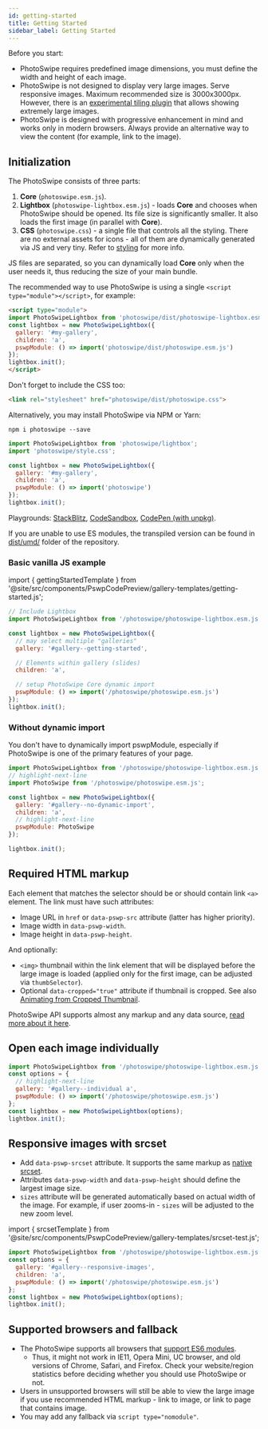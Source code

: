 ```yaml
---
id: getting-started
title: Getting Started
sidebar_label: Getting Started
---
```



Before you start:

- PhotoSwipe requires predefined image dimensions, you must define the width and height of each image.
- PhotoSwipe is not designed to display very large images. Serve responsive images. Maximum recommended size is 3000x3000px. However, there is an [experimental tiling plugin](https://github.com/dimsemenov/photoswipe-deep-zoom-plugin) that allows showing extremely large images.
- PhotoSwipe is designed with progressive enhancement in mind and works only in modern browsers. Always provide an alternative way to view the content (for example, link to the image).


## Initialization



The PhotoSwipe consists of three parts:

1. **Core** (`photoswipe.esm.js`).
2. **Lightbox** (`photoswipe-lightbox.esm.js`) - loads **Core** and chooses when PhotoSwipe should be opened. Its file size is significantly smaller. It also loads the first image (in parallel with **Core**).
3. **CSS** (`photoswipe.css`) - a single file that controls all the styling. There are no external assets for icons - all of them are dynamically generated via JS and very tiny. Refer to [styling](/styling) for more info.

JS files are separated, so you can dynamically load **Core** only when the user needs it, thus reducing the size of your main bundle.

The recommended way to use PhotoSwipe is using a single `<script type="module"></script>`, for example:

```html
<script type="module">
import PhotoSwipeLightbox from 'photoswipe/dist/photoswipe-lightbox.esm.js';
const lightbox = new PhotoSwipeLightbox({
  gallery: '#my-gallery',
  children: 'a',
  pswpModule: () => import('photoswipe/dist/photoswipe.esm.js')
});
lightbox.init();
</script>
```

Don't forget to include the CSS too:

```html
<link rel="stylesheet" href="photoswipe/dist/photoswipe.css">
```

Alternatively, you may install PhotoSwipe via NPM or Yarn:

```
npm i photoswipe --save
```

```js
import PhotoSwipeLightbox from 'photoswipe/lightbox';
import 'photoswipe/style.css';

const lightbox = new PhotoSwipeLightbox({
  gallery: '#my-gallery',
  children: 'a',
  pswpModule: () => import('photoswipe')
});
lightbox.init();
```

Playgrounds: [StackBlitz](https://stackblitz.com/edit/js-o1vrod?file=index.js), [CodeSandbox](https://codesandbox.io/s/vigorous-matan-zxok9x?file=/src/index.js), [CodePen (with unpkg)](https://codepen.io/dimsemenov/pen/ZEvypBw).

If you are unable to use ES modules, the transpiled version can be found in [dist/umd/](https://github.com/dimsemenov/PhotoSwipe/tree/master/dist/umd) folder of the repository.

### Basic vanilla JS example

import { gettingStartedTemplate } from '@site/src/components/PswpCodePreview/gallery-templates/getting-started.js';

<PswpCodePreview galleryID="getting-started" numItems="6" displayHTML templateFn={gettingStartedTemplate}>

```js pswpcode
// Include Lightbox 
import PhotoSwipeLightbox from '/photoswipe/photoswipe-lightbox.esm.js';

const lightbox = new PhotoSwipeLightbox({
  // may select multiple "galleries"
  gallery: '#gallery--getting-started',

  // Elements within gallery (slides)
  children: 'a',

  // setup PhotoSwipe Core dynamic import
  pswpModule: () => import('/photoswipe/photoswipe.esm.js')
});
lightbox.init();
```

</PswpCodePreview>

### Without dynamic import

You don't have to dynamically import pswpModule, especially if PhotoSwipe is one of the primary features of your page.

<PswpCodePreview galleryID="no-dynamic-import">

```js pswpcode
import PhotoSwipeLightbox from '/photoswipe/photoswipe-lightbox.esm.js';
// highlight-next-line
import PhotoSwipe from '/photoswipe/photoswipe.esm.js';

const lightbox = new PhotoSwipeLightbox({
  gallery: '#gallery--no-dynamic-import',
  children: 'a',
  // highlight-next-line
  pswpModule: PhotoSwipe
});

lightbox.init();
```

</PswpCodePreview>



## Required HTML markup

Each element that matches the selector should be or should contain link `<a>` element. The link must have such attributes:

  - Image URL in `href` or `data-pswp-src` attribute (latter has higher priority).
  - Image width in `data-pswp-width`.
  - Image height in `data-pswp-height`.

And optionally:

- `<img>` thumbnail within the link element that will be displayed before the large image is loaded (applied only for the first image, can be adjusted via `thumbSelector`).
- Optional `data-cropped="true"` attribute if thumbnail is cropped. See also [Animating from Cropped Thumbnail](/opening-or-closing-transition#animating-from-cropped-thumbnail).

PhotoSwipe API supports almost any markup and any data source, [read more about it here](/data-sources#custom-html-markup).

## Open each image individually

<PswpCodePreview  galleryID="individual">

```js pswpcode
import PhotoSwipeLightbox from '/photoswipe/photoswipe-lightbox.esm.js';
const options = {
  // highlight-next-line
  gallery: '#gallery--individual a',
  pswpModule: () => import('/photoswipe/photoswipe.esm.js')
};
const lightbox = new PhotoSwipeLightbox(options);
lightbox.init();
```

</PswpCodePreview>


## Responsive images with srcset

- Add `data-pswp-srcset` attribute. It supports the same markup as [native srcset](https://developer.mozilla.org/en-US/docs/Web/HTML/Element/img#attr-srcset). 
- Attributes `data-pswp-width` and `data-pswp-height` should define the largest image size.
- `sizes` attribute will be generated automatically based on actual width of the image. For example, if user zooms-in - `sizes` will be adjusted to the new zoom level.


import { srcsetTemplate } from '@site/src/components/PswpCodePreview/gallery-templates/srcset-test.js';

<PswpCodePreview galleryID="responsive-images" templateFn={srcsetTemplate}>

```js pswpcode
import PhotoSwipeLightbox from '/photoswipe/photoswipe-lightbox.esm.js';
const options = {
  gallery: '#gallery--responsive-images',
  children: 'a',
  pswpModule: () => import('/photoswipe/photoswipe.esm.js')
};
const lightbox = new PhotoSwipeLightbox(options);
lightbox.init();
```

</PswpCodePreview>

## Supported browsers and fallback

- The PhotoSwipe supports all browsers that [support ES6 modules](https://caniuse.com/#search=module).
  - Thus, it might not work in IE11, Opera Mini, UC browser, and old versions of Chrome, Safari, and Firefox. Check your website/region statistics before deciding whether you should use PhotoSwipe or not.
- Users in unsupported browsers will still be able to view the large image if you use recommended HTML markup - link to image, or link to page that contains image.
- You may add any fallback via `script type="nomodule"`.
